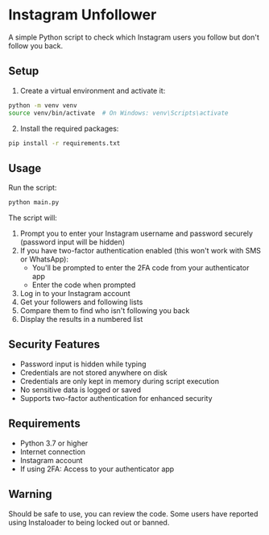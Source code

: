 # Instagram Unfollower

A simple Python script to check which Instagram users you follow but don't follow you back.

## Setup

1. Create a virtual environment and activate it:

```bash
python -m venv venv
source venv/bin/activate  # On Windows: venv\Scripts\activate
```

2. Install the required packages:

```bash
pip install -r requirements.txt
```

## Usage

Run the script:

```bash
python main.py
```

The script will:

1. Prompt you to enter your Instagram username and password securely (password input will be hidden)
2. If you have two-factor authentication enabled (this won't work with SMS or WhatsApp):
   - You'll be prompted to enter the 2FA code from your authenticator app
   - Enter the code when prompted
3. Log in to your Instagram account
4. Get your followers and following lists
5. Compare them to find who isn't following you back
6. Display the results in a numbered list

## Security Features

- Password input is hidden while typing
- Credentials are not stored anywhere on disk
- Credentials are only kept in memory during script execution
- No sensitive data is logged or saved
- Supports two-factor authentication for enhanced security

## Requirements

- Python 3.7 or higher
- Internet connection
- Instagram account
- If using 2FA: Access to your authenticator app

## Warning

Should be safe to use, you can review the code. Some users have reported using Instaloader to being locked out or banned.
